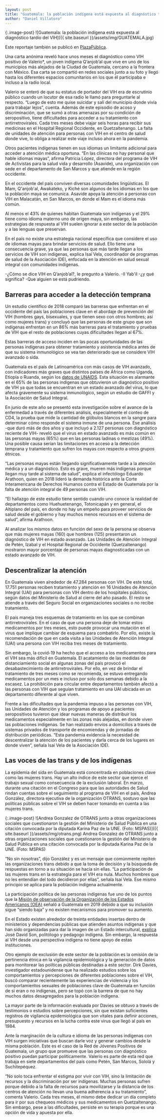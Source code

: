 ```yaml
---
layout: post
title: "Guatemala: la población indígena está expuesta al diagnóstico tardío del VIH"
author: "Daniel Villatoro"
---
```


{:.image-post}
![Guatemala: la población indígena está expuesta al diagnóstico tardío del VIH]({{ site.baseurl }}/assets/img/GUATEMALA.jpg)

Este reportaje también se publicó en [PlazaPública](https://plazapublica.com.gt/content/guatemala-la-poblacion-indigena-esta-expuesta-al-diagnostico-tardio-del-vih).

Una carta anónima reveló hace unos meses el diagnóstico como VIH positivo de Valerio*, un joven indígena Q’anjob’al que vive en uno de los municipios más alejados de la Ciudad de Guatemala, cercano a la frontera con México. Esa carta se compartió en redes sociales junto a su foto y llegó hasta los diferentes espacios comunitarios en los que él participaba e incluso a la radio local.
 
Valerio se enteró de que su estatus de portador del VIH era de escrutinio público cuando un locutor de esa radio le llamó para preguntarle al respecto. “Luego de esto me quise suicidar y salí del municipio donde vivía para trabajar lejos”, cuenta. Además de este episodio de acoso y discriminación, que se sumó a otras amenazas por su condición de seropositivo, tiene dificultades para acceder a su tratamiento con antirretrovirales. Cada tres meses debe viajar seis horas para recibir sus medicinas en el Hospital Regional Occidente, en Quetzaltenango. La falta de unidades de atención para personas con VIH en el centro de salud donde vive, lo obliga a realizar este viaje incluso ahora en la pandemia. 
 
Otros pacientes indígenas tienen en sus idiomas un limitante adicional para acceder a atención médica oportuna. “En las clínicas no hay personal que hable idiomas mayas”, afirma Patricia López, directora del programa de VIH de Activistas para la salud vida y desarrollo (Asavide), una organización con sede en el departamento de San Marcos y que atiende en la región occidente.
 
En el occidente del país conviven diversas comunidades lingüísticas. El Mam, Q'anjob'al, Awakateko, y Kiché son algunos de los idiomas en los que la población maya se comunica. Asavide apoya la atención a personas con VIH en Malacatán, en San Marcos, en donde el Mam es el idioma más común. 
 
Al menos el 43% de quienes habitan Guatemala son indígenas y el 29% tiene como idioma materno uno de origen maya, sin embargo, las estrategias de respuesta al VIH suelen ignorar a este sector de la población y a las lenguas que preservan.
 
En el país no existe una estrategia nacional específica que considere el uso de idiomas mayas para brindar servicios de salud. Ello tiene una consecuencia grave, ya que las personas que más tarde llegan a los servicios de VIH son indígenas, explica Isaí Vela, coordinador de programas de salud de la Asociación IDEI, enfocada en la atención en salud sexual integral con comunidades indígenas. 
 
 -¿Cómo se dice VIH en Q’anjob’al?, le pregunto a Valerio.
-Il Yab'il
-¿y qué significa?
-Que alguien se está pudriendo.


## Barreras para acceder a la detección temprana

Un estudio científico de 2018 comparó las barreras que enfrentan en el occidente del país las poblaciones clave en el abordaje de prevención del VIH (hombres gays, bisexuales, y que tienen sexo con otros hombres; así como mujeres trans) y concluyó que las personas de este grupo que son indígenas enfrentan en un 86% más barreras para el tratamiento y pruebas de VIH que el resto de poblaciones cuyas dificultades llegan al 67%. 
 
Estas barreras de acceso inciden en las pocas oportunidades de las personas indígenas para obtener tratamiento y asistencia médica antes de que su sistema inmunológico se vea tan deteriorado que se considere VIH avanzado o sida.
 
Guatemala es el país de Latinoamérica con más casos de VIH avanzado, con indicadores más graves que distintos países de África como Uganda, Etiopía o Ruanda, según los [datos de UNAIDS](https://www.unaids.org/sites/default/files/media_asset/2019-UNAIDS-data_en.pdf). Esta situación es alarmante en el 65% de las personas indígenas que obtuvieron un diagnóstico positivo de VIH ya que todas se encuentran en un estado avanzado del virus, lo que afecta gravemente su sistema inmunológico, según un estudio de GAFFI y la Asociación de Salud Integral.
 
En junio de este año se presentó esta investigación  sobre el avance de la enfermedad a través de diferentes análisis, especialmente el conteo de CD4, la prueba que mide la cantidad de glóbulos blancos en la sangre para determinar cómo responde el sistema inmune de una persona. Ese análisis -que duró más de dos años y que incluyó a 2.127 personas con diagnóstico reciente de VIH- reveló que el virus en estado avanzado es más común en las personas mayas (65%) que en las personas ladinas o mestizas (49%). Una posible causa serían las limitaciones en acceso a la detección temprana y tratamiento que sufren los mayas con respecto a otros grupos étnicos. 
 
“Las personas mayas están llegando significativamente tarde a la atención médica y a un diagnóstico. Esto es grave, mueren más indígenas porque llegan muy tarde al sistema de salud”, explica el infectólogo Eduardo Arathoon, quien en 2018 lideró la demanda histórica ante la Corte Interamericana de Derechos Humanos contra el Estado de Guatemala por la falta de atención integral de 49 personas con VIH.

“El hallazgo de este estudio tiene sentido cuando uno conoce la realidad de departamentos como Huehuetenango, Totonicapán y en general, el Altiplano del país, en donde no hay un empeño para proveer servicios de salud desde el gobierno y hay muchos menos recursos en el sistema de salud”, afirma Arathoon. 
 
Al analizar los mismos datos en función del sexo de la persona se observa que más mujeres mayas (160) que hombres (125) presentaron un diagnóstico de VIH en estado avanzado. Las Unidades de Atención Integral de Petén, Izabal y el Hospital Regional de Occidente (Quetzaltenango) mostraron mayor porcentaje de personas mayas diagnosticadas con un estado avanzado de VIH.
 
 
## Descentralizar la atención
En Guatemala viven alrededor de 47.284 personas con VIH. De este total, 17.751 personas reciben tratamiento y atención en 16 Unidades de Atención Integral (UAI) para personas con VIH dentro de los hospitales públicos, según datos del Ministerio de Salud al cierre del año pasado. El resto se atiende a través del Seguro Social en organizaciones sociales o no recibe tratamiento.
 
El país maneja tres esquemas de tratamiento en los que se combinan antirretrovirales. En el caso de que una persona deje de tomar estos medicamentos por tres meses, esto puede provocar una mutación en el virus que implique cambiar de esquema para combatirlo. Por ello, existe la recomendación de que en cada visita a las Unidades de Atención Integral (UAI) una persona con VIH reciba tres meses de tratamiento.
 
Sin embargo, la covid-19 ha hecho que el acceso a los medicamentos para el VIH sea más difícil en Guatemala. El acatamiento de las medidas de distanciamiento social en algunas zonas del país provocó el desabastecimiento de antirretrovirales. Por ello, en vez de brindar el tratamiento de tres meses como se recomienda, se estuvo entregando medicamentos por un mes e incluso por solo dos semanas debido a la escasez. La prohibición para circular entre departamentos también afectó a las personas con VIH que seguían tratamiento en una UAI ubicada en un departamento diferente al que viven. 
 
Frente a las dificultades que la pandemia impuso a las personas con VIH, las Unidades de Atención y los programas de apoyo a pacientes seropositivos tuvieron que idear nuevas maneras de distribuir los medicamentos especialmente en las zonas más alejadas, en donde viven las poblaciones indígenas. Se han realizado envíos a domicilios a través de sistemas privados de transporte de encomiendas y de jornadas de distribución periódicas. “Esta pandemia evidencia la necesidad de descentralizar la atención de los pacientes y darla cerca de los lugares en donde viven”, señala Isaí Vela de la Asociación IDEI.  
 
 
## Las voces de las trans y de los indígenas
La epidemia del sida en Guatemala está concentrada en poblaciones clave como las mujeres trans. Hay un alto índice de este sector que ejerce el trabajo sexual como consecuencia de la exclusión laboral. En marzo, durante una citación en el Congreso para que las autoridades de Salud rindan cuentas sobre el seguimiento al programa de VIH en el país, Andrea González, directora ejecutiva de la organización OTRANS, sostuvo que las políticas públicas sobre el VIH se deben hacer tomando en cuenta a las mujeres trans. 

{:.image-post}
![Andrea Gonzalez de OTRANS junto a  otras organizaciones sociales que cuestionaron la gestión del Ministerio de Salud Pública en una citación convocada por la diputada Karina Paz de la UNE.  (Foto: MSPAS)]({{ site.baseurl }}/assets/img/otrans.png)
Andrea Gonzalez de OTRANS junto a  otras organizaciones sociales que cuestionaron la gestión del Ministerio de Salud Pública en una citación convocada por la diputada Karina Paz de la UNE.  (Foto: MSPAS)

“No sin nosotras”, dijo González y es un mensaje que comúnmente repiten las organizaciones trans debido a que la toma de decisión y la búsqueda de respuestas en torno a su situación se hacía sin ellas. “La participación de las mujeres trans en la estrategia para el VIH era nula. Muchos hombres que no les entendían del todo decidieron por ellas”, señala Isaí Vela. Ese mismo principio se aplica para la población indígena actualmente. 
 
La participación política de las personas indígenas fue uno de los puntos que la [Misión de observación de la Organización de los Estados Americanos (OEA)](https://www.efe.com/efe/america/politica/la-oea-le-pide-a-guatemala-mejorar-participacion-politica-de-mujeres-e-indigenas/20000035-4042632) señaló a Guatemala en 2019 debido a que su inclusión sigue “siendo baja” y no existen mecanismos para promover su aumento. 
 
En el Estado existen alrededor de treinta entidades insertas dentro de ministerios y dependencias públicas que atienden asuntos indígenas y que han sido organizadas para dar la imagen de un Estado intercultural, [explica](https://gazeta.gt/participacion-politica-de-los-indigenas-en-guatemala-ii-incidencia-politica-indigena/) José David Son, politólogo y pedagogo indígena. Sin embargo, la respuesta al VIH desde una perspectiva indígena no tiene apoyo de estas instituciones. 
 
Otro ejemplo de exclusión de este sector de la población es la omisión de la pertinencia étnica en la vigilancia epidemiológica y la generación de datos para monitorear las políticas públicas destinadas a este sector. Dirk Davies, investigador estadounidense que ha realizado estudios sobre los comportamientos y percepciones de diferentes poblaciones sobre el VIH, buscó comparar recientemente las experiencias de violencia y los comportamientos sexuales de poblaciones clave de Guatemala en función de si eran o no indígenas, pero se topó con la barrera de que no hay muchos datos desagregados para la población indígena. 
 
La mayor parte de la información evaluada por Davies se obtuvo a través de testimonios o estudios sobre percepciones, sin que existan suficientes registros de vigilancia epidemiológica que son vitales para definir acciones, presupuesto y recursos en la lucha contra este virus que llegó al país en 1984. 
 
Ante la marginación de la cultura e idioma de las personas indígenas con VIH surgen iniciativas que buscan darle voz y generar cambios desde la misma población. Este es el caso de la Red de Jóvenes Positivos de Guatemala, un grupo que promueve que las personas con diagnóstico positivo puedan participar políticamente. Valerio es parte de esta red que trabaja en siete departamentos del país como Petén, San Marcos, Sololá y Suchitepéquez. 
 
“No solo toca enfrentar el estigma por vivir con VIH, sino la limitación de recursos y la discriminación por ser indígenas. Muchas personas sufren porque debido a la falta de recursos para movilizarse y la distancia de los centros de atención no llevan una buena adherencia a su tratamiento”, comenta Valerio. Cada tres meses, él mismo debe dedicar un día completo para ir por sus chequeos médicos y sus medicamentos en Quetzaltenango. Sin embargo, pese a las dificultades, persiste en su terapia porque es una opción de vida y apuesta por ella.

